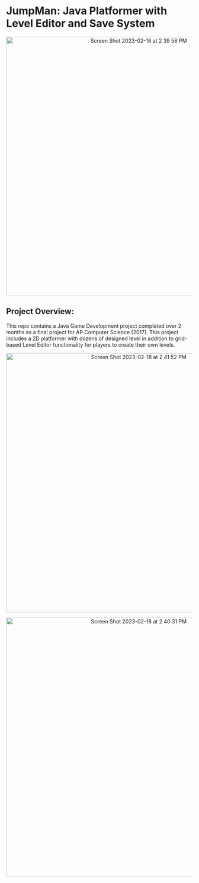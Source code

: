 # JumpMan: Java Platformer with Level Editor and Save System

<p align="center">
<img width="700" alt="Screen Shot 2023-02-18 at 2 39 58 PM" src="https://user-images.githubusercontent.com/57520931/219902571-be0be4e4-d3f0-48f3-9b2e-2e65679a081c.png">
</p>

## Project Overview:
This repo contains a Java Game Development project completed over 2 months as a final project for AP Computer Science (2017). This project includes a 2D platformer with dozens of designed level in addition to grid-based Level Editor functionality for players to create their own levels.

<p align="center">
<img width="700" alt="Screen Shot 2023-02-18 at 2 41 52 PM" src="https://user-images.githubusercontent.com/57520931/219902598-573122a8-420d-467f-8dcf-e1da4991bbbc.png">
</p>
<p align="center">
<img width="700" alt="Screen Shot 2023-02-18 at 2 40 31 PM" src="https://user-images.githubusercontent.com/57520931/219902568-7125ed51-3638-4a90-9c3c-93d7518075cc.png">
</p>
